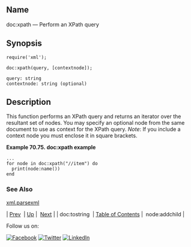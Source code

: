 <a name="lua.ref.xml.doc_xpath"></a>
## Name

doc:xpath — Perform an XPath query

<a name="idp19374208"></a>
## Synopsis

`require('xml');`

`doc:xpath(query, [contextnode]);`

```
query: string
contextnode: string (optional)
```
<a name="idp19377936"></a>
## Description

This function performs an XPath query and returns an iterator over the resultant set of nodes. You may specify an optional node from the same document to use as context for the XPath query. *Note*: If you include a context node you must enclose it in square brackets.

<a name="lua.ref.xml.doc_xpath.example"></a>

**Example 70.75. doc:xpath example**

```
...
for node in doc:xpath("//item") do
  print(node:name())
end
```

<a name="idp19382416"></a>
### See Also

[xml.parsexml](lua.ref.xml.parsexml.php "xml.parsexml")

| [Prev](lua.ref.xml.doc_tostring.php)  | [Up](lua.function.details.php) |  [Next](lua.ref.xml.node_addchild.php) |
| doc:tostring  | [Table of Contents](index.php) |  node:addchild |

Follow us on:

[![Facebook](https://support.messagesystems.com/images/icon-facebook.png)](http://www.facebook.com/messagesystems) [![Twitter](https://support.messagesystems.com/images/icon-twitter.png)](http://twitter.com/#!/MessageSystems) [![LinkedIn](https://support.messagesystems.com/images/icon-linkedin.png)](http://www.linkedin.com/company/message-systems)